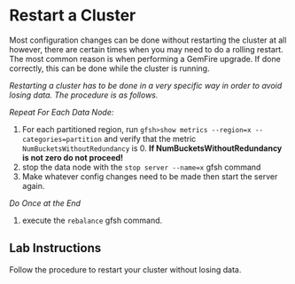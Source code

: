 # Restart a Cluster

Most configuration changes can be done without restarting the cluster 
at all however, there are certain times when you may need to do a rolling 
restart.  The most common reason is when performing a GemFire upgrade. If 
done correctly, this can be done while the cluster is running.

_Restarting a cluster has to be done in a very specific way in order to avoid
losing data. The procedure is as follows._ 

_Repeat For Each Data Node:_

1. For each partitioned region, run `gfsh>show metrics --region=x --categories=partition` and verify that the metric `NumBucketsWithoutRedundancy` 
is 0.  __If NumBucketsWithoutRedundancy is not zero do not proceed!__
2. stop the data node with the `stop server --name=x` gfsh command
3. Make whatever config changes need to be made then start the server again.

_Do Once at the End_

1. execute the `rebalance` gfsh command.

## Lab Instructions

Follow the procedure to restart your cluster without losing data.


